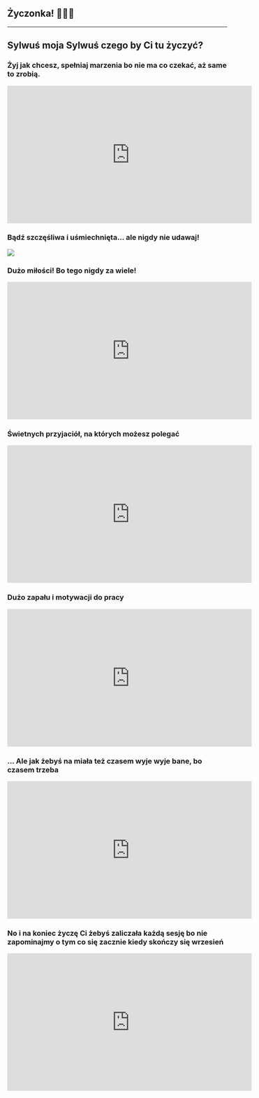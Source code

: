 ## Życzonka! 🎉🎉🎉
---

## Sylwuś moja Sylwuś czego by Ci tu życzyć? 

### Żyj jak chcesz, spełniaj marzenia bo nie ma co czekać, aż same to zrobią. 

<iframe width="560" height="315" src="https://www.youtube.com/embed/qeMFqkcPYcg" frameborder="0" allowfullscreen></iframe>

### Bądź szczęśliwa i uśmiechnięta... ale nigdy nie udawaj! 

![ ](http://66.media.tumblr.com/tumblr_m9vtezILce1r2iv0wo1_500.gif)

### Dużo miłości! Bo tego nigdy za wiele! 

<iframe width="560" height="315" src="https://www.youtube.com/embed/_aJqP9kYIPk" frameborder="0" allowfullscreen></iframe>

### Świetnych przyjaciół, na których możesz polegać 

<iframe width="560" height="315" src="https://www.youtube.com/embed/SCQGnVrTsAM" frameborder="0" allowfullscreen></iframe>

### Dużo zapału i motywacji do pracy 

<iframe width="560" height="315" src="https://www.youtube.com/embed/HL1UzIK-flA" frameborder="0" allowfullscreen></iframe>

### ... Ale jak żebyś na miała też czasem wyje wyje bane, bo czasem trzeba

<iframe width="560" height="315" src="https://www.youtube.com/embed/XL8xaUYqhNA" frameborder="0" allowfullscreen></iframe>

### No i na koniec życzę Ci żebyś zaliczała każdą sesję bo nie zapominajmy o tym co się zacznie kiedy skończy się wrzesień

<iframe width="560" height="315" src="https://www.youtube.com/embed/rdpBZ5_b48g" frameborder="0" allowfullscreen></iframe>


